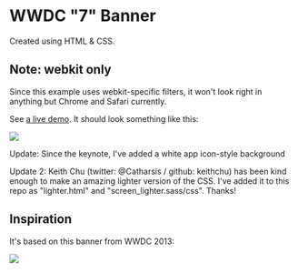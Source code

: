 # WWDC "7" Banner

Created using HTML & CSS.

## Note: webkit only

Since this example uses webkit-specific filters, it won't look right in anything but Chrome and Safari currently.

See [a live demo](http://hop.ie/seven). It should look something like this:

<a href="http://hop.ie/seven"><img src="http://hop.ie/seven/images/example.jpg" /></a>

Update: Since the keynote, I've added a white app icon-style background

Update 2: Keith Chu (twitter: @Catharsis / github: keithchu) has been kind enough to make an amazing lighter version of the CSS. I've added it to this repo as "lighter.html" and "screen_lighter.sass/css". Thanks!

## Inspiration

It's based on this banner from WWDC 2013:

<img src="http://hop.ie/seven/images/banner.jpeg?1" />

